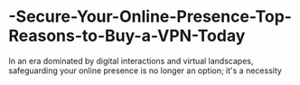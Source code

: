 # -Secure-Your-Online-Presence-Top-Reasons-to-Buy-a-VPN-Today
In an era dominated by digital interactions and virtual landscapes, safeguarding your online presence is no longer an option; it's a necessity
